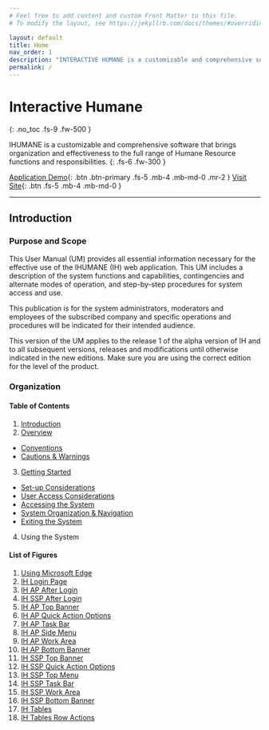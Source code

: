 ```yaml
---
# Feel free to add content and custom Front Matter to this file.
# To modify the layout, see https://jekyllrb.com/docs/themes/#overriding-theme-defaults

layout: default
title: Home
nav_order: 1
description: "INTERACTIVE HUMANE is a customizable and comprehensive software that brings organization and effectiveness to the full range of Human Resource functions and responsibilities"
permalink: /
---
```


# Interactive Humane
{: .no_toc .fs-9 .fw-500 }

IHUMANE is a customizable and comprehensive software that brings organization and effectiveness to the full range of Humane Resource functions and responsibilities.
{: .fs-6 .fw-300 }

[Application Demo](https://app.ihumane.net){: .btn .btn-primary .fs-5 .mb-4 .mb-md-0 .mr-2 } 
[Visit Site](https://ihumane.net){: .btn .fs-5 .mb-4 .mb-md-0 }

---

## Introduction

### Purpose and Scope
This User Manual (UM) provides all essential information necessary for the effective use of the IHUMANE (IH) web application. This UM includes a description of the system functions and capabilities, contingencies and alternate modes of operation, and step-by-step procedures for system access and use.  

This publication is for the system administrators, moderators and employees of the subscribed company and specific operations and procedures will be indicated for their intended audience.  

This version of the UM applies to the release 1 of the alpha version of IH and to all subsequent versions, releases and modifications until otherwise indicated in the new editions. Make sure you are using the correct edition for the level of the product.


### Organization

#### Table of Contents

1. [Introduction](/)
2. [Overview](overview/)
  - [Conventions](/overview/conventions/)
  - [Cautions & Warnings](/overview/cautions-warnings)
3. [Getting Started](getting-started/)
  - [Set-up Considerations](getting-started/setup-considerations.html)
  - [User Access Considerations](getting-started/user-access-considerations.html)
  - [Accessing the System](getting-started/accessing-system.html)
  - [System Organization & Navigation](getting-started/system-organization-navigation.html)
  - [Exiting the System](getting-started/exiting-system.html)
4. Using the System



#### List of Figures

1.  [Using Microsoft Edge](getting-started/accessing-system.html#figure-1-using-microsoft-edge)
2.  [IH Login Page](getting-started/accessing-system.html#figure-2-ih-login-page)
3.  [IH AP After Login](getting-started/system-organization-navigation.html#figure-3-ih-ap-after-login)
4.  [IH SSP After Login](getting-started/system-organization-navigation.html#figure-4-ih-ssp-after-login)
5.  [IH AP Top Banner](getting-started/ap-organization-navigation.html#figure-5-ih-ap-top-banner)
6.  [IH AP Quick Action Options](getting-started/ap-organization-navigation.html#figure-6-ih-ap-quick-action-options)
7.  [IH AP Task Bar](getting-started/ap-organization-navigation.html#figure-7-ih-ap-task-bar)
8.  [IH AP Side Menu](getting-started/ap-organization-navigation.html#figure-8-ih-ap-side-menu)
9.  [IH AP Work Area](getting-started/ap-organization-navigation.html#figure-9-ih-ap-work-area)
10. [IH AP Bottom Banner](getting-started/ap-organization-navigation.html#figure-10-ih-ap-bottom-banner)
11. [IH SSP Top Banner](getting-started/ssp-organization-navigation.html#figure-11-ih-ssp-top-banner)
12. [IH SSP Quick Action Options](getting-started/ssp-organization-navigation.html#figure-12-ih-ssp-quick-action-options)
13. [IH SSP Top Menu](getting-started/ssp-organization-navigation.html#figure-13-ih-ssp-top-menu)
14. [IH SSP Task Bar](getting-started/ssp-organization-navigation.html#figure-14-ih-ssp-task-bar)
15. [IH SSP Work Area](getting-started/ssp-organization-navigation.html#figure-15-ih-ssp-work-area)
16. [IH SSP Bottom Banner](getting-started/ssp-organization-navigation.html#figure-16-ih-ssp-bottom-banner)
17. [IH Tables](getting-started/working-with-tables.html#figure-17-ih-tables)
18. [IH Tables Row Actions](getting-started/working-with-tables.html#figure-18-ih-table-row-actions)



<!-- ### Points of Contact
For assistance, please refer to the table below for contact details. -->




<!-- ### Primary Business Functions
Human resources (HR) professionals conduct a wide variety of tasks within an organizational structure. A brief review of the core functions of human resource departments will be useful in framing the more common activities a human resource professional will conduct and how IHUMANE can streamline these activities. The core functions can be summarized as: -->

<!-- #### Staffing
This includes the activities of hiring new full-time or part-time employees, hiring contractors, and terminating employee contracts. -->

<!-- - Identifying and fulfilling talent needs (through recruitment, primarily)
- Utilizing various recruitment technologies to acquire a high volume of applicants (and to filter based on experience)
- Terminating contracts when necessary
- Maintaining ethical hiring practices and aligning with the regulatory environment
- Writing employee contracts and negotiating salary and benefits -->

<!-- #### Development
On-boarding new employees and providing resources for continued development is a key investment for organizations, and HR is charged with maintaining a developmental approach to existing human resources. -->

<!-- - Training and preparing new employees for their role
- Providing training opportunities (internal training, educational programs, conferences, etc.) to keep employees up to date in their respective fields
- Preparing management prospects and providing feedback to employees and managers -->

<!-- #### Compensation
Salary and benefits are also within the scope of human resource management. This includes identifying appropriate compensation based on role, performance, and legal requirements. -->

<!-- - Setting compensation levels to match the market, using benchmarks such as industry standards for a given job function
- Negotiating group health insurance rates, retirement plans, and other benefits with third party providers
- Discussing raises and other compensation increases and/or decreases with employees in the organization
- Ensuring compliance with legal and cultural expectations when it comes to employee compensation -->

<!-- #### Safety and Health
Achieving best practices in various industries include careful considering of safety and health concerns for employees. -->

<!-- 
#### Employee and Labor Relations
Defending employee rights, coordinating with unions, and mediating disagreements between the organization and its human resources is also a core HR function. -->

<!-- - Mediating disagreements between employees and employers
- Mediating disagreements between employees and other employees -->
<!-- - Considering claims of harassment and other workplace abuses
- Discussing employee rights with unions, management, and stakeholders
- Acting as the voice of the organization and/or the voice of the employees during any broader organizational issues pertaining to employee welfare -->


<!-- 
#### Organizational Units
Organization structure of hr & payroll administration, cutting across private & public sectors. This includes:

- Multi-Station Employee Management
- Department Groups Management
- Bank/Pay-Point Management
- Employee Categorization according to Job Description, Rank and Pay-Groups

#### Employment and Personnel Data 
Employee data capture, cutting across all aspects of employee management ranging from previous employments to employee personal data and qualification. This includes:

- Employee Unique Identification Creation
- Employee Personal Data
- Educational Qualifications/Academic Details
- Work Experiences
- Official Details 
- Salary Pay-points and Bank Branches
- NYSC Details

#### Biometrics
Realtime employee fingerprint capture for impersonation prevention and attendance monitoring.

#### Payroll Administration
Payroll process suited to your organization's payroll needs

#### Employee Self-Service
Exposing employees to the full range of hr activities. This includes:

- Accessing Personal Information 
- Loan Application
- Leave Application
- Training and CBT
- Payslip Information 
- Organization Engagement -->

 
